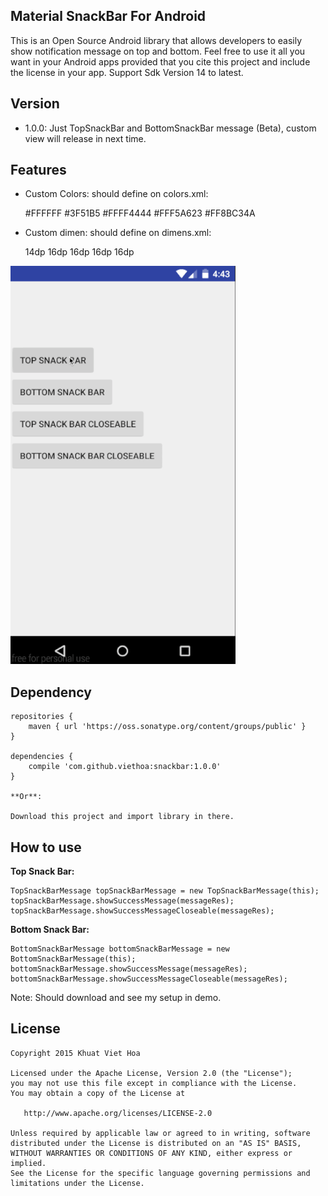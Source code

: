 Material SnackBar For Android
-----
This is an Open Source Android library that allows developers to easily show notification message on top and bottom.
Feel free to use it all you want in your Android apps provided that you cite this project and include the license in your app.
Support Sdk Version 14 to latest.

Version
-----
- 1.0.0: Just TopSnackBar and BottomSnackBar message (Beta), custom view will release in next time.

Features
-----
- Custom Colors: should define on colors.xml:

    <color name="snackBarTextColor">#FFFFFF</color>
        <color name="snackBarBackgroundColor">#3F51B5</color>
        <color name="snackBarColorNotificationError">#FFFF4444</color>
        <color name="snackBarColorNotificationWaring">#FFF5A623</color>
        <color name="snackBarColorNotificationSuccess">#FF8BC34A</color>

- Custom dimen: should define on dimens.xml:

    <dimen name="snack_bar_icon_delete_padding">14dp</dimen>
        <dimen name="snack_bar_text_message_padding_left">16dp</dimen>
        <dimen name="snack_bar_text_message_padding_right">16dp</dimen>
        <dimen name="snack_bar_text_message_padding_top">16dp</dimen>
        <dimen name="snack_bar_text_message_padding_bottom">16dp</dimen>

![](https://github.com/viethoa/image-repositories/blob/master/material-snack-bar.gif "Fast scroller alphabet")

Dependency
-----
    repositories {
        maven { url 'https://oss.sonatype.org/content/groups/public' }
    }

    dependencies {
        compile 'com.github.viethoa:snackbar:1.0.0'
    }

    **Or**:

    Download this project and import library in there.

How to use
-----
**Top Snack Bar:**

    TopSnackBarMessage topSnackBarMessage = new TopSnackBarMessage(this);
    topSnackBarMessage.showSuccessMessage(messageRes);
    topSnackBarMessage.showSuccessMessageCloseable(messageRes);

**Bottom Snack Bar:**

    BottomSnackBarMessage bottomSnackBarMessage = new BottomSnackBarMessage(this);
    bottomSnackBarMessage.showSuccessMessage(messageRes);
    bottomSnackBarMessage.showSuccessMessageCloseable(messageRes);

Note: Should download and see my setup in demo.

License
-------

    Copyright 2015 Khuat Viet Hoa

    Licensed under the Apache License, Version 2.0 (the "License");
    you may not use this file except in compliance with the License.
    You may obtain a copy of the License at

       http://www.apache.org/licenses/LICENSE-2.0

    Unless required by applicable law or agreed to in writing, software
    distributed under the License is distributed on an "AS IS" BASIS,
    WITHOUT WARRANTIES OR CONDITIONS OF ANY KIND, either express or implied.
    See the License for the specific language governing permissions and
    limitations under the License.



